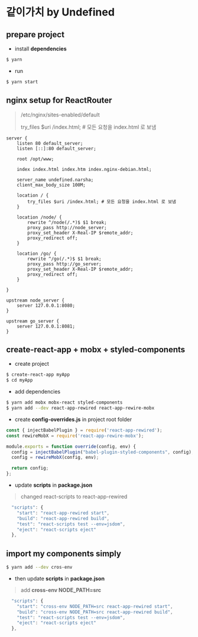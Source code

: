 # 같이가치 by Undefined

## prepare project

* install **dependencies**

```bash
$ yarn
```

* run

```bash
$ yarn start
```

## nginx setup for ReactRouter

> /etc/nginx/sites-enabled/default
> 
> try_files $uri /index.html; # 모든 요청을 index.html 로 보냄 

```nginx
server {
	listen 80 default_server;
	listen [::]:80 default_server;

	root /opt/www;

	index index.html index.htm index.nginx-debian.html;

	server_name undefined.narsha;
	client_max_body_size 100M;

	location / {
		try_files $uri /index.html; # 모든 요청을 index.html 로 보냄
	}

	location /node/ {
		rewrite ^/node(/.*)$ $1 break;
		proxy_pass http://node_server;
		proxy_set_header X-Real-IP $remote_addr;
		proxy_redirect off;
	}

	location /go/ {
		rewrite ^/go(/.*)$ $1 break;
		proxy_pass http://go_server;
		proxy_set_header X-Real-IP $remote_addr;
		proxy_redirect off;
	}

}

upstream node_server {
	server 127.0.0.1:8080;
}

upstream go_server {
	server 127.0.0.1:8081;
}
```

## create-react-app + mobx + styled-components

* create project

```bash
$ create-react-app myApp
$ cd myApp
```

* add dependencies

```bash
$ yarn add mobx mobx-react styled-components
$ yarn add --dev react-app-rewired react-app-rewire-mobx
```

* create **config-overrides.js** in project root folder

```javascript
const { injectBabelPlugin } = require('react-app-rewired');
const rewireMobX = require('react-app-rewire-mobx');

module.exports = function override(config, env) {
  config = injectBabelPlugin("babel-plugin-styled-components", config);
  config = rewireMobX(config, env);

  return config;
};
```

* update **scripts** in **package.json**

> changed react-scripts to react-app-rewired

```javascript
  "scripts": {
    "start": "react-app-rewired start",
    "build": "react-app-rewired build",
    "test": "react-scripts test --env=jsdom",
    "eject": "react-scripts eject"
  },
```

## import my components simply

```bash
$ yarn add --dev cros-env
```

* then update **scripts** in **package.json**

> add **cross-env NODE_PATH=src**

```javascript
  "scripts": {
    "start": "cross-env NODE_PATH=src react-app-rewired start",
    "build": "cross-env NODE_PATH=src react-app-rewired build",
    "test": "react-scripts test --env=jsdom",
    "eject": "react-scripts eject"
  },
```
